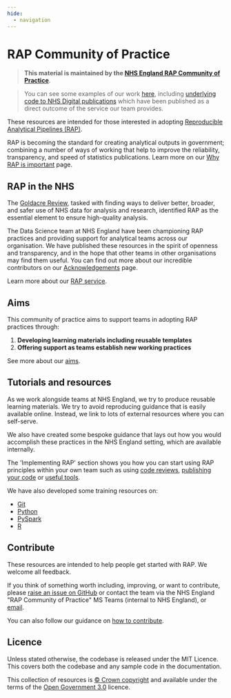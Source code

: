 ```yaml
---
hide:
  - navigation
---
```


# RAP Community of Practice

> **This material is maintained by the [NHS England RAP Community of Practice](mailto:england.rapchampions@nhs.net)**.

> You can see some examples of our work [here](https://github.com/NHSDigital/data-analytics-services), including [underlying code to NHS Digital publications](https://github.com/NHSDigital/data-analytics-services#rap-publication-repositories) which have been published as a direct outcome of the service our team provides.

These resources are intended for those interested in adopting [Reproducible Analytical Pipelines (RAP)](https://analysisfunction.civilservice.gov.uk/support/reproducible-analytical-pipelines/).

RAP is becoming the standard for creating analytical outputs in government; combining a number of ways of working that help to improve the reliability, transparency, and speed of statistics publications. Learn more on our [Why RAP is important][17] page.

## RAP in the NHS

The [Goldacre Review](https://www.gov.uk/government/publications/better-broader-safer-using-health-data-for-research-and-analysis), tasked with finding ways to deliver better, broader, and safer use of NHS data for analysis and research, identified RAP as the essential element to ensure high-quality analysis.

The Data Science team at NHS England have been championing RAP practices and providing support for analytical teams across our organisation. We have published these resources in the spirit of openness and transparency, and in the hope that other teams in other organisations may find them useful. You can find out more about our incredible contributors on our [Acknowledgements](site_info/acknowledgements.md) page.

Learn more about our [RAP service][19].

## Aims

This community of practice aims to support teams in adopting RAP practices through:

1. **Developing learning materials including reusable templates**
2. **Offering support as teams establish new working practices**

See more about our [aims][11].

## Tutorials and resources

As we work alongside teams at NHS England, we try to produce reusable learning materials. We try to avoid reproducing guidance that is easily available online. Instead, we link to lots of external resources where you can self-serve.

We also have created some bespoke guidance that lays out how you would accomplish these practices in the NHS England setting, which are available internally.

The 'Implementing RAP' section shows you how you can start using RAP principles within your own team such as using [code reviews][14], [publishing your code][2] or [useful tools][15].

We have also developed some training resources on:

- [Git][8]
- [Python][3]
- [PySpark][16]
- [R][4]

## Contribute

These resources are intended to help people get started with RAP. We welcome all feedback.

If you think of something worth including, improving, or want to contribute, please [raise an issue on GitHub](https://github.com/NHSDigital/rap-community-of-practice/issues) or contact the team via the NHS England "RAP Community of Practice" MS Teams  (internal to NHS England), or [email](mailto:england.rapchampions@nhs.net).

You can also follow our guidance on [how to contribute](https://github.com/NHSDigital/rap-community-of-practice/blob/main/CONTRIBUTE.md).

## Licence

Unless stated otherwise, the codebase is released under the MIT Licence. This covers both the codebase and any sample code in the documentation.

This collection of resources is [© Crown copyright](http://www.nationalarchives.gov.uk/information-management/re-using-public-sector-information/uk-government-licensing-framework/crown-copyright/) and available under the terms of the [Open Government 3.0](https://www.nationalarchives.gov.uk/doc/open-government-licence/version/3/) licence.

[1]: ./introduction_to_RAP/why_RAP_is_important.md
[2]: ./implementing_RAP/how-to-publish-your-code-in-the-open.md
[3]: ./training_resources/python/basic-python-data-analysis-operations.md
[4]: ./training_resources/R/README.md
[8]: ./training_resources/git/introduction-to-git.md
[11]: ./introduction_to_RAP/why_RAP_is_important.md#aims-of-rap
[12]: ./introduction_to_RAP/levels_of_RAP.md
[13]: ./our_RAP_service#support
[14]: ./implementing_RAP/code-review.md
[15]: ./implementing_RAP/tools.md
[16]: ./training_resources/pyspark/README.md
[17]: ./introduction_to_RAP/why_RAP_is_important.md
[18]: ./implementing_RAP/how-to-publish-your-code-in-the-open.md
[19]: ./our_RAP_service
